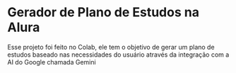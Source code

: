 # Gerador de Plano de Estudos na Alura
Esse projeto foi feito no Colab, ele tem o objetivo de gerar um plano de estudos baseado nas necessidades do usuário através da integração com a AI do Google chamada Gemini
